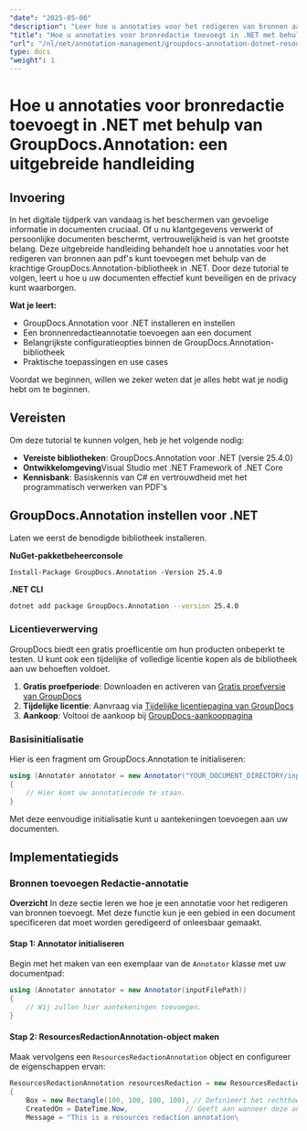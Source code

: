 ```yaml
---
"date": "2025-05-06"
"description": "Leer hoe u annotaties voor het redigeren van bronnen aan pdf's toevoegt met GroupDocs.Annotation voor .NET. Bescherm gevoelige informatie en verbeter de beveiliging van uw documenten met deze gedetailleerde handleiding."
"title": "Hoe u annotaties voor bronredactie toevoegt in .NET met behulp van GroupDocs.Annotation&#58; een uitgebreide handleiding"
"url": "/nl/net/annotation-management/groupdocs-annotation-dotnet-resource-redaction/"
type: docs
"weight": 1
---
```


# Hoe u annotaties voor bronredactie toevoegt in .NET met behulp van GroupDocs.Annotation: een uitgebreide handleiding

## Invoering

In het digitale tijdperk van vandaag is het beschermen van gevoelige informatie in documenten cruciaal. Of u nu klantgegevens verwerkt of persoonlijke documenten beschermt, vertrouwelijkheid is van het grootste belang. Deze uitgebreide handleiding behandelt hoe u annotaties voor het redigeren van bronnen aan pdf's kunt toevoegen met behulp van de krachtige GroupDocs.Annotation-bibliotheek in .NET. Door deze tutorial te volgen, leert u hoe u uw documenten effectief kunt beveiligen en de privacy kunt waarborgen.

**Wat je leert:**
- GroupDocs.Annotation voor .NET installeren en instellen
- Een bronnenredactieannotatie toevoegen aan een document
- Belangrijkste configuratieopties binnen de GroupDocs.Annotation-bibliotheek
- Praktische toepassingen en use cases

Voordat we beginnen, willen we zeker weten dat je alles hebt wat je nodig hebt om te beginnen.

## Vereisten

Om deze tutorial te kunnen volgen, heb je het volgende nodig:

- **Vereiste bibliotheken**: GroupDocs.Annotation voor .NET (versie 25.4.0)
- **Ontwikkelomgeving**Visual Studio met .NET Framework of .NET Core
- **Kennisbank**: Basiskennis van C# en vertrouwdheid met het programmatisch verwerken van PDF's

## GroupDocs.Annotation instellen voor .NET

Laten we eerst de benodigde bibliotheek installeren.

**NuGet-pakketbeheerconsole**
```shell
Install-Package GroupDocs.Annotation -Version 25.4.0
```

**\.NET CLI**
```bash
dotnet add package GroupDocs.Annotation --version 25.4.0
```

### Licentieverwerving

GroupDocs biedt een gratis proeflicentie om hun producten onbeperkt te testen. U kunt ook een tijdelijke of volledige licentie kopen als de bibliotheek aan uw behoeften voldoet.

1. **Gratis proefperiode**: Downloaden en activeren van [Gratis proefversie van GroupDocs](https://releases.groupdocs.com/annotation/net/)
2. **Tijdelijke licentie**: Aanvraag via [Tijdelijke licentiepagina van GroupDocs](https://purchase.groupdocs.com/temporary-license/)
3. **Aankoop**: Voltooi de aankoop bij [GroupDocs-aankooppagina](https://purchase.groupdocs.com/buy)

### Basisinitialisatie

Hier is een fragment om GroupDocs.Annotation te initialiseren:

```csharp
using (Annotator annotator = new Annotator("YOUR_DOCUMENT_DIRECTORY/input.pdf"))
{
    // Hier komt uw annotatiecode te staan.
}
```

Met deze eenvoudige initialisatie kunt u aantekeningen toevoegen aan uw documenten.

## Implementatiegids

### Bronnen toevoegen Redactie-annotatie

**Overzicht**
In deze sectie leren we hoe je een annotatie voor het redigeren van bronnen toevoegt. Met deze functie kun je een gebied in een document specificeren dat moet worden geredigeerd of onleesbaar gemaakt.

#### Stap 1: Annotator initialiseren
Begin met het maken van een exemplaar van de `Annotator` klasse met uw documentpad:

```csharp
using (Annotator annotator = new Annotator(inputFilePath))
{
    // Wij zullen hier aantekeningen toevoegen.
}
```

#### Stap 2: ResourcesRedactionAnnotation-object maken
Maak vervolgens een `ResourcesRedactionAnnotation` object en configureer de eigenschappen ervan:

```csharp
ResourcesRedactionAnnotation resourcesRedaction = new ResourcesRedactionAnnotation
{
    Box = new Rectangle(100, 100, 100, 100), // Definieert het rechthoekige gebied voor redactie
    CreatedOn = DateTime.Now,              // Geeft aan wanneer deze annotatie is gemaakt
    Message = "This is a resources redaction annotation\